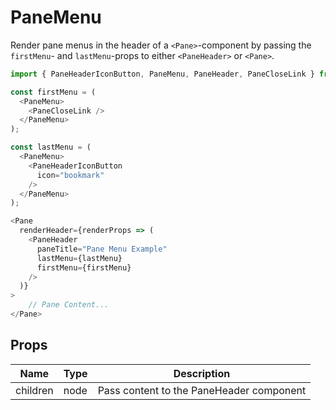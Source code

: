 # PaneMenu
Render pane menus in the header of a `<Pane>`-component by passing the `firstMenu`- and `lastMenu`-props to either `<PaneHeader>` or `<Pane>`.

```js
import { PaneHeaderIconButton, PaneMenu, PaneHeader, PaneCloseLink } from '@folio/stripes/components';

const firstMenu = (
  <PaneMenu>
    <PaneCloseLink />
  </PaneMenu>
);

const lastMenu = (
  <PaneMenu>
    <PaneHeaderIconButton
      icon="bookmark"
    />
  </PaneMenu>
);

<Pane 
  renderHeader={renderProps => (
    <PaneHeader
      paneTitle="Pane Menu Example"
      lastMenu={lastMenu}
      firstMenu={firstMenu}
    />
  )}
>
    // Pane Content...
</Pane>
```

## Props
Name | Type | Description
--- | --- | ---
children | node | Pass content to the PaneHeader component
